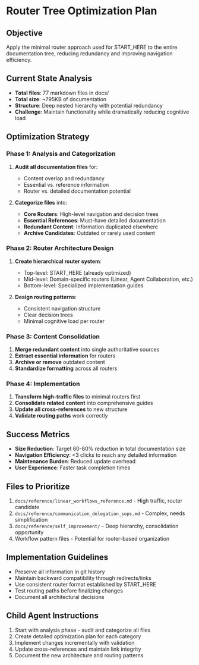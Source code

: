 # Router Tree Optimization Plan

## Objective
Apply the minimal router approach used for START_HERE to the entire documentation tree, reducing redundancy and improving navigation efficiency.

## Current State Analysis
- **Total files**: 77 markdown files in docs/
- **Total size**: ~795KB of documentation
- **Structure**: Deep nested hierarchy with potential redundancy
- **Challenge**: Maintain functionality while dramatically reducing cognitive load

## Optimization Strategy

### Phase 1: Analysis and Categorization
1. **Audit all documentation files** for:
   - Content overlap and redundancy
   - Essential vs. reference information
   - Router vs. detailed documentation potential

2. **Categorize files** into:
   - **Core Routers**: High-level navigation and decision trees
   - **Essential References**: Must-have detailed documentation
   - **Redundant Content**: Information duplicated elsewhere
   - **Archive Candidates**: Outdated or rarely used content

### Phase 2: Router Architecture Design
1. **Create hierarchical router system**:
   - Top-level: START_HERE (already optimized)
   - Mid-level: Domain-specific routers (Linear, Agent Collaboration, etc.)
   - Bottom-level: Specialized implementation guides

2. **Design routing patterns**:
   - Consistent navigation structure
   - Clear decision trees
   - Minimal cognitive load per router

### Phase 3: Content Consolidation
1. **Merge redundant content** into single authoritative sources
2. **Extract essential information** for routers
3. **Archive or remove** outdated content
4. **Standardize formatting** across all routers

### Phase 4: Implementation
1. **Transform high-traffic files** to minimal routers first
2. **Consolidate related content** into comprehensive guides
3. **Update all cross-references** to new structure
4. **Validate routing paths** work correctly

## Success Metrics
- **Size Reduction**: Target 60-80% reduction in total documentation size
- **Navigation Efficiency**: <3 clicks to reach any detailed information
- **Maintenance Burden**: Reduced update overhead
- **User Experience**: Faster task completion times

## Files to Prioritize
1. `docs/reference/linear_workflows_reference.md` - High traffic, router candidate
2. `docs/reference/communication_delegation_sops.md` - Complex, needs simplification
3. `docs/reference/self_improvement/` - Deep hierarchy, consolidation opportunity
4. Workflow pattern files - Potential for router-based organization

## Implementation Guidelines
- Preserve all information in git history
- Maintain backward compatibility through redirects/links
- Use consistent router format established by START_HERE
- Test routing paths before finalizing changes
- Document all architectural decisions

## Child Agent Instructions
1. Start with analysis phase - audit and categorize all files
2. Create detailed optimization plan for each category
3. Implement changes incrementally with validation
4. Update cross-references and maintain link integrity
5. Document the new architecture and routing patterns

